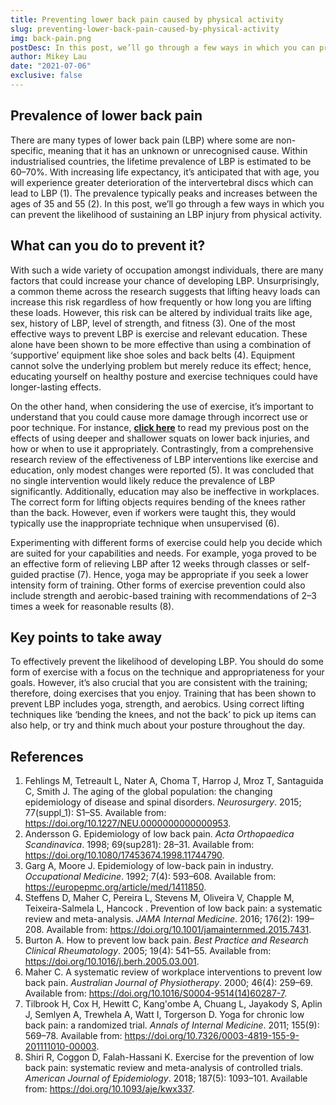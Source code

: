 ```yaml
---
title: Preventing lower back pain caused by physical activity
slug: preventing-lower-back-pain-caused-by-physical-activity
img: back-pain.png
postDesc: In this post, we’ll go through a few ways in which you can prevent the likelihood of sustaining a LBP injury from physical activity.
author: Mikey Lau
date: "2021-07-06"
exclusive: false
---
```


## Prevalence of lower back pain

There are many types of lower back pain (LBP) where some are non-specific, meaning that it has an unknown or unrecognised cause. Within industrialised countries, the lifetime prevalence of LBP is estimated to be 60–70%. With increasing life expectancy, it’s anticipated that with age, you will experience greater deterioration of the intervertebral discs which can lead to LBP (1). The prevalence typically peaks and increases between the ages of 35 and 55 (2). In this post, we’ll go through a few ways in which you can prevent the likelihood of sustaining an LBP injury from physical activity.

## What can you do to prevent it?

With such a wide variety of occupation amongst individuals, there are many factors that could increase your chance of developing LBP. Unsurprisingly, a common theme across the research suggests that lifting heavy loads can increase this risk regardless of how frequently or how long you are lifting these loads. However, this risk can be altered by individual traits like age, sex, history of LBP, level of strength, and fitness (3). One of the most effective ways to prevent LBP is exercise and relevant education. These alone have been shown to be more effective than using a combination of ‘supportive’ equipment like shoe soles and back belts (4). Equipment cannot solve the underlying problem but merely reduce its effect; hence, educating yourself on healthy posture and exercise techniques could have longer-lasting effects.

On the other hand, when considering the use of exercise, it’s important to understand that you could cause more damage through incorrect use or poor technique. For instance, [**click here**](https://mikeylau.uk/blog/squatting-below-parallel) to read my previous post on the effects of using deeper and shallower squats on lower back injuries, and how or when to use it appropriately. Contrastingly, from a comprehensive research review of the effectiveness of LBP interventions like exercise and education, only modest changes were reported (5). It was concluded that no single intervention would likely reduce the prevalence of LBP significantly. Additionally, education may also be ineffective in workplaces. The correct form for lifting objects requires bending of the knees rather than the back. However, even if workers were taught this, they would typically use the inappropriate technique when unsupervised (6).

Experimenting with different forms of exercise could help you decide which are suited for your capabilities and needs. For example, yoga proved to be an effective form of relieving LBP after 12 weeks through classes or self-guided practise (7). Hence, yoga may be appropriate if you seek a lower intensity form of training. Other forms of exercise prevention could also include strength and aerobic-based training with recommendations of 2–3 times a week for reasonable results (8).

## Key points to take away

To effectively prevent the likelihood of developing LBP. You should do some form of exercise with a focus on the technique and appropriateness for your goals. However, it’s also crucial that you are consistent with the training; therefore, doing exercises that you enjoy. Training that has been shown to prevent LBP includes yoga, strength, and aerobics. Using correct lifting techniques like ‘bending the knees, and not the back’ to pick up items can also help, or try and think much about your posture throughout the day.

## References

1. Fehlings M, Tetreault L, Nater A, Choma T, Harrop J, Mroz T, Santaguida C, Smith J. The aging of the global population: the changing epidemiology of disease and spinal disorders. _Neurosurgery_. 2015; 77(suppl_1): S1–S5. Available from: https://doi.org/10.1227/NEU.0000000000000953.
2. Andersson G. Epidemiology of low back pain. _Acta Orthopaedica Scandinavica_. 1998; 69(sup281): 28–31. Available from: https://doi.org/10.1080/17453674.1998.11744790.
3. Garg A, Moore J. Epidemiology of low-back pain in industry. _Occupational Medicine_. 1992; 7(4): 593–608. Available from: https://europepmc.org/article/med/1411850.
4. Steffens D, Maher C, Pereira L, Stevens M, Oliveira V, Chapple M, Teixeira-Salmela L, Hancock . Prevention of low back pain: a systematic review and meta-analysis. _JAMA Internal Medicine_. 2016; 176(2): 199–208. Available from: https://doi.org/10.1001/jamainternmed.2015.7431.
5. Burton A. How to prevent low back pain. _Best Practice and Research Clinical Rheumatology_. 2005; 19(4): 541–55. Available from: https://doi.org/10.1016/j.berh.2005.03.001.
6. Maher C. A systematic review of workplace interventions to prevent low back pain. _Australian Journal of Physiotherapy_. 2000; 46(4): 259–69. Available from: https://doi.org/10.1016/S0004-9514(14)60287-7.
7. Tilbrook H, Cox H, Hewitt C, Kang'ombe A, Chuang L, Jayakody S, Aplin J, Semlyen A, Trewhela A, Watt I, Torgerson D. Yoga for chronic low back pain: a randomized trial. _Annals of Internal Medicine_. 2011; 155(9): 569–78. Available from: https://doi.org/10.7326/0003-4819-155-9-201111010-00003.
8. Shiri R, Coggon D, Falah-Hassani K. Exercise for the prevention of low back pain: systematic review and meta-analysis of controlled trials. _American Journal of Epidemiology_. 2018; 187(5): 1093–101. Available from: https://doi.org/10.1093/aje/kwx337.
